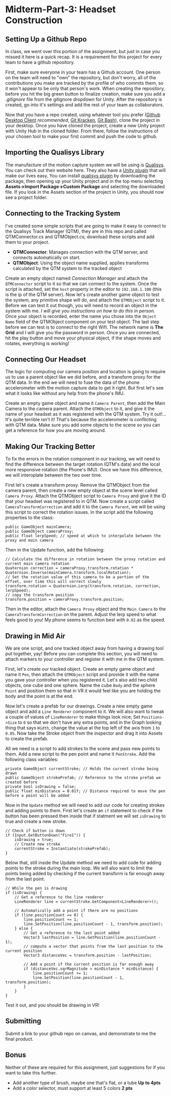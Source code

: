 # Midterm-Part-3: Headset Construction

## Setting Up a Github Repo
In class, we went over this portion of the assignment, but just in case you missed it here is a quick recap. It is a requirement for this project for every team to have a github repository.

First, make sure everyone in your team has a Github account. One person on the team will need to "own" the repository, but don't worry, all of the contributions you make are tracked by the profile of who commits them, so it won't appear to be only that person's work. When creating the repository, before you hit the big green button to finalize creation, make sure you add a *.gitignore* file from the gitignore dropdown for Unity. After the repository is created, go into it's settings and add the rest of your team as collaborators.

Now that you have a repo created, using whatever tool you prefer ([Github Desktop Client](https://desktop.github.com/) *recommended*, [Git Kracken](https://www.gitkraken.com/), [Git Bash](https://git-scm.com/downloads)), clone the project in your desktop. Once you have cloned the project, create a new Unity project with Unity Hub in the cloned folder. From there, follow the instructions of your chosen tool to make your first commit and push the code to github.

## Importing the Qualisys Library
The manufacture of the motion capture system we will be using is [Qualisys](https://www.qualisys.com/). You can check out their website here. They also have a [Unity plugin](https://www.qualisys.com/software/unity/) that will make our lives easy. You can install [qualisys plugin](http://www.qualisys.com/download/Qualisys-Real-Time-Streaming.unitypackage) by downloading the package, then opening up your Unity project and in the top menu selecting **Assets->Import Package->Custom Package** and selecting the downloaded file. If you look in the Assets section of the project in Unity, you should now see a project folder.

## Connecting to the Tracking System
I've created some simple scripts that are going to make it easy to connect to the Qualisys Track Manager (QTM), they are in this repo and called QTMConnector.cs and QTMObject.cs; download these scripts and add them to your project.
- **QTMConnector**: Manages connection with the QTM server, and connects automatically on start.
- **QTMObject**: Using the object name supplied, applies transforms calculated by the QTM system to the tracked object

Create an empty object named *Connection Manager* and attach the `QTMConnector` script to it so that we can connect to the system. Once the script is attached, set the `host` property in the editor to `192.168.1.100` (this is the ip of the QTM server). Now let's create another game object to test the system, any primitive shape will do, and attach the `QTMObject` script to it. Before we can test it out though, you will need to record an object in the system with me. *I will give you instructions on how to do this in person.* Once your object is recorded, enter the name you chose into the `Object Name` field of the QTMObject component on your test object. The last step before we can test is to connect to the right Wifi. The network name is **The Grid** and I will give you the password in person. Once you are connected, hit the play button and move your physical object, if the shape moves and rotates, everything is working!

## Connecting Our Headset
The logic for computing our camera position and location is going to require us to use a parent object like we did before, and a transform proxy for the QTM data. In the end we will need to fuse the data of the phone accelerometer with the motion capture data to get it right. But first let's see what it looks like without any help from the phone's IMU.

Create an empty game object and name it `Camera Parent`, then add the Main Camera to the camera parent. Attach the `QTMObject` to it, and give it the name of your headset as it was registered with the QTM system. Try it out!... It's quite terrible isn't it! That's because the accelerometer is conflicting with QTM data. Make sure you add some objects to the scene so you can get a reference for how you are moving around.

## Making Our Tracking Better
To fix the errors in the rotation component in our tracking, we will need to find the difference between the target rotation (QTM's data) and the local more responsive rotation (the Phone's IMU). Once we have this difference, we will interoplate between the two over time.

First let's create a transform proxy. Remove the QTMObject from the camera parent, then create a new empty object at the scene level called `Camera Proxy`. Attach the QTMObject script to `Camera Proxy` and give it the ID that your headset was registered to in QTM. Now create a script called `CameraTransformCorrection` and add it to the `Camera Parent`, we will be using this script to correct the rotation issues. In the script add the following properties to the class:
```
public GameObject mainCamera;
public GameObject cameraProxy;
public float lerpSpeed; // speed at which to interpolate between the proxy and main camera
```
Then in the Update function, add the following:
```
// Calculate the difference in rotation between the proxy rotation and current main camera rotation
Quaternion correction = cameraProxy.transform.rotation * Quaternion.Inverse(mainCamera.transform.localRotation);
// Set the rotation value of this camera to be a portion of the offset, over time this will correct slowly
transform.rotation = Quaternion.Lerp(transform.rotation, correction, lerpSpeed);
// copy the transform position
transform.position = cameraProxy.transform.position;
```
Then in the editor, attach the `Camera Proxy` object and the `Main Camera` to the `CameraTransformCorrection` on the parent. Adjust the lerp speed to what feels good to you! My phone seems to function best with `0.02` as the speed.

## Drawing in Mid Air
We are one script, and one tracked object away from having a drawing tool put together, yay! Before you can complete this section, you will need to attach markers to your controller and register it with me in the QTM system.

First, let's create our tracked object. Create an empty game object and name it `Pen`, then attach the `QTMObject` script and provide it with the name you gave your controller when you registered it. Let's also add two child objects, one cube and one sphere. Name the cube `Body` and the sphere `Point` and position them so that in VR it would feel like you are holding the body and the point is at the end.

Now let's create a prefab for our drawings. Create a new empty game object and add a `Line Renderer` component to it. We will also want to tweak a couple of values of `LineRenderer` to make things look nice; Set `Positions->Size` to `0` so that we don't have any extra points, and in the Graph looking thing that says `Width`, change the value at the top left of the axis from `1` to `0.05`. Now take the Stroke object from the inspector and drag it into Assets to create the prefab.

All we need is a script to add strokes to the scene and pass new points to them. Add a new script to the pen point and name it `PenStroke`. Add the following class variables:
```
private GameObject currentStroke; // Holds the current stroke being drawn
public GameObject strokePrefab; // Reference to the stroke prefab we created before
private bool isDrawing = false;
public float minDistance = 0.01f; // Distance required to move the pen before a point will be added
```

Now in the `Update` method we will need to add our code for creating strokes and adding points to them. First let's create an `if` statement to check if the button has been pressed then inside that if statment we will set `isDrawing` to true and create a new stroke.
```
// Check if button is down
if (Input.GetButtonDown("Fire1")) {
    isDrawing = true;
    // Create new stroke
    currentStroke = Instantiate(strokePrefab);
}
```
Below that, still inside the Update method we need to add code for adding points to the stroke during the main loop. We will also want to limit the points being added by checking if the current transform is far enough away from the last point.
```
// While the pen is drawing
if (isDrawing) {
    // Get a reference to the line renderer
    LineRenderer line = currentStroke.GetComponent<LineRenderer>();

    // Automatically add a point if there are no positions
    if (line.positionCount == 0) {
        line.positionCount += 1;
        line.SetPosition(line.positionCount - 1, transform.position);
    } else {
        // Get a reference to the last point added
        Vector3 lastPosition = line.GetPosition(line.positionCount - 1);
        // compute a vector that points from the last position to the current position
        Vector3 distanceVec = transform.position - lastPosition;
        
        // Add a point if the current position is far enough away
        if (distanceVec.sqrMagnitude > minDistance * minDistance) {
            line.positionCount += 1;
            line.SetPosition(line.positionCount - 1, transform.position);
        }
    }
}
```
Test it out, and you should be drawing in VR!

## Submitting
Submit a link to your github repo on canvas, and demonstrate to me the final product.

## Bonus
Neither of these are required for this assignment, just suggestions for if you want to take this further.
- Add another type of brush, maybe one that's flat, or a tube **Up to 4pts**
- Add a color selector, must support at least 5 colors **2 pts**
